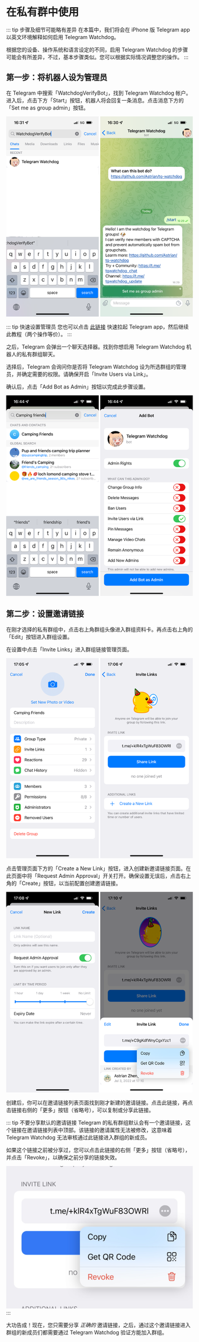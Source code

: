 # 在私有群中使用
::: tip 步骤及细节可能略有差异
在本篇中，我们将会在 iPhone 版 Telegram app 以英文环境解释如何启用 Telegram Watchdog。

根据您的设备、操作系统和语言设定的不同，启用 Telegram Watchdog 的步骤可能会有所差异，不过，基本步骤类似。您可以根据实际情况调整您的操作。
:::
## 第一步：将机器人设为管理员
在 Telegram 中搜索「WatchdogVerifyBot」，找到 Telegram Watchdog 帐户。进入后，点击下方「Start」按钮，机器人将会回复一条消息。点击消息下方的「Set me as group admin」按钮。

![搜索 Telegram Watchdog，并点击「Start」。][image-1]

::: tip 快速设置管理员
您也可以点击 [此链接][1] 快速拉起 Telegram app，然后继续此教程（两个操作等价）。
:::

之后，Telegram 会弹出一个聊天选择器。找到你想启用 Telegram Watchdog 机器人的私有群组聊天。

选择后，Telegram 会询问你是否将 Telegram Watchdog 设为所选群组的管理员，并确定需要的权限。请确保开启「Invite Users via Link」。

确认后，点击「Add Bot as Admin」按钮以完成此步骤设置。

![将 Bot 设为管理员。][image-2]

## 第二步：设置邀请链接
在刚才选择的私有群组中，点击右上角群组头像进入群组资料卡。再点击右上角的「Edit」按钮进入群组设置。

在设置中点击「Invite Links」进入群组链接管理页面。

![进入群组链接管理页面。][image-3]

点击管理页面下方的「Create a New Link」按钮，进入创建新邀请链接页面。在此页面中将「Request Admin Approval」开关打开。确保设置无误后，点击右上角的「Create」按钮，以当前配置创建邀请链接。

![邀请链接设置页面，以及链接分享页面。][image-4]

创建后，你可以在邀请链接列表页面找到刚才新建的邀请链接。点击此链接，再点击链接右侧的「更多」按钮（省略号），可以复制或分享此链接。

::: tip 不要分享默认的邀请链接
Telegram 的私有群组默认会有一个邀请链接，这个链接在邀请链接列表中顶部。该链接的邀请属性无法被修改，这意味着 Telegram Watchdog 无法审核通过此链接进入群组的新成员。

如果这个链接之前被分享过，您可以点击此链接的右侧「更多」按钮（省略号），并点击「Revoke」，以确保之前分享的链接失效。

![撤销默认的邀请链接。][image-5]
:::

大功告成！现在，您只需要分享 *正确的* 邀请链接，之后，通过这个邀请链接进入群组的新成员们都需要通过 Telegram Watchdog 验证方能加入群组。

[1]:	https://t.me/WatchdogVerifyBot?startgroup=start&admin=can_invite_users

[image-1]:	./images/search-bot-and-set-as-admin.png
[image-2]:	./images/set-admin-permission.png
[image-3]:	./images/manage-private-group-links.png
[image-4]:	./images/create-and-share-invite-links.png
[image-5]:	./images/revoke-default-invite-link.jpeg